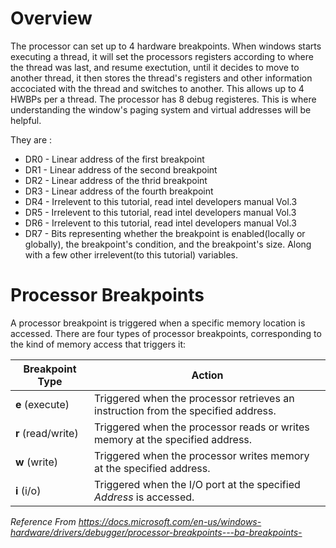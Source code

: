 # Overview

The processor can set up to 4 hardware breakpoints. When windows starts executing a thread, it will set the processors registers according to where the thread was last, and resume exectution, until it decides to move to another thread, it then stores the thread's registers and other information accociated with the thread and switches to another. This allows up to 4 HWBPs per a thread. The processor has 8 debug registeres. This is where understanding the window's paging system and virtual addresses will be helpful.

They are :

* DR0 - Linear address of the first breakpoint
* DR1 - Linear address of the second breakpoint
* DR2 - Linear address of the thrid breakpoint
* DR3 - Linear address of the fourth breakpoint
* DR4 - Irrelevent to this tutorial, read intel developers manual Vol.3
* DR5 - Irrelevent to this tutorial, read intel developers manual Vol.3
* DR6 - Irrelevent to this tutorial, read intel developers manual Vol.3
* DR7 - Bits representing whether the breakpoint is enabled(locally or globally), the breakpoint's condition, and the breakpoint's size. Along with a few other irrelevent(to this tutorial) variables.

# Processor Breakpoints

A processor breakpoint is triggered when a specific memory location is accessed. There are four types of processor breakpoints, corresponding to the kind of memory access that triggers it:

|Breakpoint Type|Action|
|---------------|------|
|**e** (execute)|Triggered when the processor retrieves an instruction from the specified address.|
|**r** (read/write)|Triggered when the processor reads or writes memory at the specified address.|
|**w** (write)|Triggered when the processor writes memory at the specified address.|
|**i** (i/o)|Triggered when the I/O port at the specified *Address* is accessed.|

*Reference From <https://docs.microsoft.com/en-us/windows-hardware/drivers/debugger/processor-breakpoints---ba-breakpoints->*

